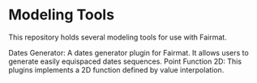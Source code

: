 Modeling Tools
============

This repository holds several modeling tools for use with Fairmat.

Dates Generator: A dates generator plugin for Fairmat. It allows users to generate easily equispaced dates sequences.
Point Function 2D: This plugins implements a 2D function defined by value interpolation.
